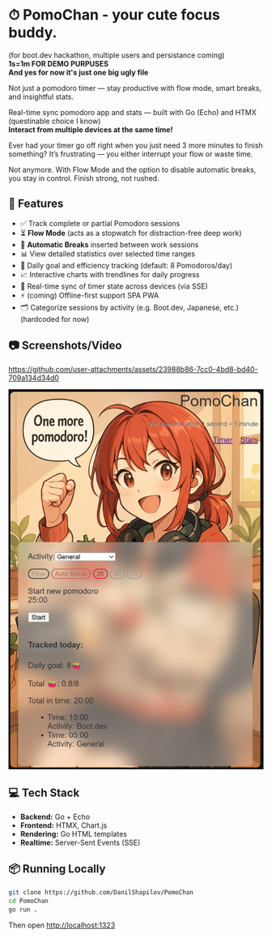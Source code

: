 # ⏱ PomoChan - your cute focus buddy.
(for boot.dev hackathon, multiple users and persistance coming)   
**1s=1m FOR DEMO PURPUSES**  
**And yes for now it's just one big ugly file**  

Not just a pomodoro timer — stay productive with flow mode, smart breaks, and insightful stats.

Real-time sync pomodoro app and stats — built with Go (Echo) and HTMX (questinable choice I know)  
**Interact from multiple devices at the same time!** 

Ever had your timer go off right when you just need 3 more minutes to finish something?
It’s frustrating — you either interrupt your flow or waste time.

Not anymore. With Flow Mode and the option to disable automatic breaks, you stay in control. Finish strong, not rushed.


## 🚀 Features

- ✅ Track complete or partial Pomodoro sessions
- ⏳ **Flow Mode** (acts as a stopwatch for distraction-free deep work)
- 🔁 **Automatic Breaks** inserted between work sessions
- 📊 View detailed statistics over selected time ranges
- 🎯 Daily goal and efficiency tracking (default: 8 Pomodoros/day)
- 📈 Interactive charts with trendlines for daily progress
- 🔄 Real-time sync of timer state across devices (via SSE)
- ⚡ (coming) Offline-first support SPA PWA
- 🗂 Categorize sessions by activity (e.g. Boot.dev, Japanese, etc.) (hardcoded for now)

## 📷 Screenshots/Video  

https://github.com/user-attachments/assets/23988b86-7cc0-4bd8-bd40-709a134d34d0

![Screenshot](images/screenshot.png)

## 💻 Tech Stack

- **Backend:** Go + Echo
- **Frontend:** HTMX, Chart.js
- **Rendering:** Go HTML templates
- **Realtime:** Server-Sent Events (SSE)


## 📦 Running Locally

```bash
git clone https://github.com/DanilShapilov/PomoChan
cd PomoChan
go run .
```

Then open [http://localhost:1323](http://localhost:1323)
